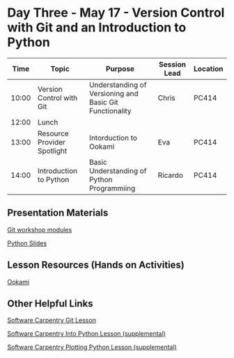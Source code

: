 # Day Three - May 17 - Version Control with Git and an Introduction to Python 

| Time | Topic                       | Purpose | Session Lead | Location |
|------|-----------------------------|---------|--------------|----------|
| 10:00 | Version Control with Git    | Understanding of Versioning and Basic Git Functionality | Chris | PC414 |
| 12:00 | Lunch                       | | | | 
| 13:00 | Resource Provider Spotlight | Intorduction to Ookami | Eva | PC414 | 
| 14:00 | Introduction to Python      | Basic Understanding of Python Programmiing | Ricardo | PC414 | 

## Presentation Materials

[Git workshop modules](git/)

[Python Slides](https://docs.google.com/presentation/d/175WGoY7wreqT4HSNsBNovBffI_prKIVgDwIgwCga84E/edit#slide=id.g23f49913e7f_0_9n)

## Lesson Resources (Hands on Activities)
[Ookami](https://www.stonybrook.edu/commcms/iacs/research/projects/Ookami)

## Other Helpful Links
[Software Carpentry Git Lesson](https://swcarpentry.github.io/git-novice/)

[Software Carpentry Into Python Lesson (supplemental)](https://swcarpentry.github.io/python-novice-inflammation/)

[Software Carpentry Plotting Python Lesson (supplemental)](http://swcarpentry.github.io/python-novice-gapminder/)
